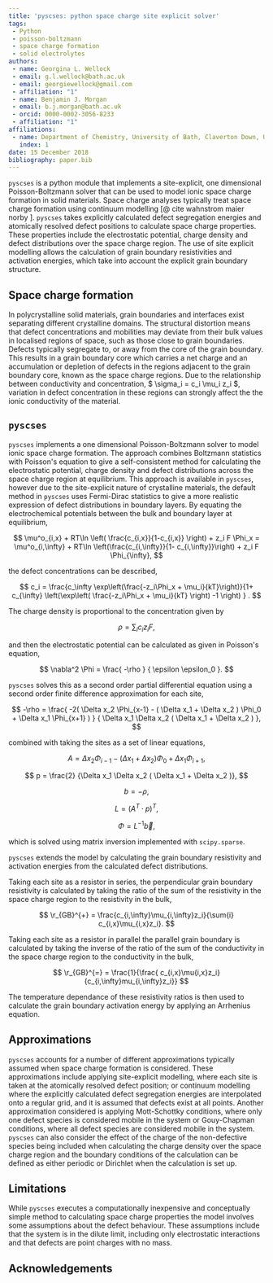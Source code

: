 ```yaml
---
title: 'pyscses: python space charge site explicit solver'
tags:
 - Python
 - poisson-boltzmann
 - space charge formation
 - solid electrolytes
authors:
 - name: Georgina L. Wellock
 - email: g.l.wellock@bath.ac.uk
 - email: georgiewellock@gmail.com
 - affiliation: "1"
 - name: Benjamin J. Morgan
 - email: b.j.morgan@bath.ac.uk
 - orcid: 0000-0002-3056-8233
 - affiliation: "1"
affiliations:
 - name: Department of Chemistry, University of Bath, Claverton Down, UK, BA2 7AY
   index: 1
date: 15 December 2018
bibliography: paper.bib
---
```


``pyscses`` is a python module that implements a site-explicit, one dimensional Poisson-Boltzmann solver that can be used to model ionic space charge formation in solid materials. 
Space charge analyses typically treat space charge formation using continuum modelling [@ cite wahnstrom maier norby ]. ``pyscses`` takes explicitly calculated defect segregation energies and atomically resolved defect positions to calculate space charge properties. These properties include the electrostatic potential, charge density and defect distributions over the space charge region. The use of site explicit modelling allows the calculation of grain boundary resistivities and activation energies, which take into account the explicit grain boundary structure.

## Space charge formation
In polycrystalline solid materials, grain boundaries and interfaces exist separating different crystalline domains. The structural distortion means that defect concentrations and mobilities may deviate from their bulk values in localised regions of space, such as those close to grain boundaries. Defects typically segregate to, or away from the core of the grain boundary. This results in a grain boundary core which carries a net charge and an accumulation or depletion of defects in the regions adjacent to the grain boundary core, known as the space charge regions. Due to the relationship between conductivity and concentration, $ \sigma_i = c_i \mu_i z_i $, variation in defect concentration in these regions can strongly affect the the ionic conductivity of the material.  

## ``pyscses``
``pyscses`` implements a one dimensional Poisson-Boltzmann solver to model ionic space charge formation. The approach combines Boltzmann statistics with Poisson's equation to give a self-consistent method for calculating the electrostatic potential, charge density and defect distributions across the space charge region at equilibrium. This approach is available in ``pyscses``, however due to the site-explicit nature of crystalline materials, the default method in ``pyscses`` uses Fermi-Dirac statistics to give a more realistic expression of defect distributions in boundary layers. 
By equating the electrochemical potentials between the bulk and boundary layer at equilibrium, 

$$
\mu^o_{i,x} + RT\ln \left( \frac{c_{i,x}}{1-c_{i,x}} \right) + z_i F \Phi_x = \mu^o_{i,\infty} + RT\ln \left(\frac{c_{i,\infty}}{1- c_{i,\infty}}\right) + z_i F \Phi_{\infty},
$$

the defect concentrations can be described,

$$
c_i = \frac{c_\infty \exp\left(\frac{-z_i\Phi_x + \mu_i}{kT}\right)}{1+ c_{\infty} \left(\exp\left( \frac{-z_i\Phi_x + \mu_i}{kT} \right) -1 \right) } . 
$$

The charge density is proportional to the concentration given by

$$
\rho = \sum_i c_i z_i F,
$$

and then the electrostatic potential can be calculated as given in Poisson's equation,

$$
\nabla^2 \Phi = \frac{ -\rho } { \epsilon \epsilon_0 }.
$$

``pyscses`` solves this as a second order partial differential equation using a second order finite difference approximation for each site,

$$
-\rho = \frac{ -2( \Delta x_2 \Phi_{x-1} - ( \Delta x_1 + \Delta x_2 ) \Phi_0 + \Delta x_1 \Phi_{x+1} ) } { \Delta x_1 \Delta x_2 ( \Delta x_1 + \Delta x_2 )  },
$$

combined with taking the sites as a set of linear equations,

$$
A = \Delta x_2 \Phi_{i-1} - ( \Delta x_1 + \Delta x_2 ) \Phi_0 + \Delta x_1 \Phi_{i+1},
$$

$$
p = \frac{2} {\Delta x_1 \Delta x_2 ( \Delta x_1 + \Delta x_2 )},
$$

$$
b = - \rho,
$$

$$
L =( A^T \cdot p )^T,
$$

$$
\Phi = L^{-1}\vec{b},
$$

which is solved using matrix inversion implemented with ``scipy.sparse``.

``pyscses`` extends the model by calculating the grain boundary resistivity and activation energies from the calculated defect distributions. 

Taking each site as a resistor in series, the perpendicular grain boundary resistivity is calculated by taking the ratio of the sum of the resistivity in the space charge region to the resistivity in the bulk,

$$
\r_{GB}^{+} = \frac{c_{i,\infty}\mu_{i,\infty}z_i}{\sum{i} c_{i,x}\mu_{i,x}z_i}.
$$

Taking each site as a resistor in parallel the parallel grain boundary is calculated by taking the inverse of the ratio of the sum of the conductivity in the space charge region to the conductivity in the bulk,

$$
\r_{GB}^{=} = \frac{1}{\frac{ c_{i,x}\mu{i,x}z_i}{c_{i,\infty}mu_{i,\infty}z_i}}
$$
 
The temperature dependance of these resistivity ratios is then used to calculate the grain boundary activation energy by applying an Arrhenius equation.

## Approximations
``pyscses`` accounts for a number of different approximations typically assumed when space charge formation is considered. These approximations include applying site-explicit modelling, where each site is taken at the atomically resolved defect position; or continuum modelling where the explicitly calculated defect segregation energies are interpolated onto a regular grid, and it is assumed that defects exist at all points. Another approximation considered is applying  Mott-Schottky conditions, where only one defect species is considered mobile in the system or Gouy-Chapman conditions, where all defect species are considered mobile in the system. ``pyscses`` can also consider the effect of the charge of the non-defective species being included when calculating the charge density over the space charge region and the boundary conditions of the calculation can be defined as either periodic or Dirichlet when the calculation is set up. 

## Limitations
While ``pyscses`` executes a computationally inexpensive and conceptually simple method to calculating space charge properties the model involves some assumptions about the defect behaviour. These assumptions include that the system is in the dilute limit, including only electrostatic interactions and that defects are point charges with no mass. 

## Acknowledgements


